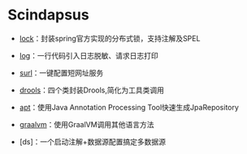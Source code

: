 # Scindapsus

- [lock]：封装spring官方实现的分布式锁，支持注解及SPEL

- [log]：一行代码引入日志脱敏、请求日志打印

- [surl]：一键配置短网址服务

- [drools]：四个类封装Drools,简化为工具类调用

- [apt]：使用Java Annotation Processing Tool快速生成JpaRepository

- [graalvm]：使用GraalVM调用其他语言方法

- [ds]：一个启动注解+数据源配置搞定多数据源

[lock]:/lock/README.md

[log]:/log/README.md

[surl]:/surl/README.md

[drools]:/drools/README.md

[apt]:/apt/README.md

[graalvm]:/graalvm/README.md

[multi-ds]:/multi-ds/README.md